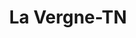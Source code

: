 ---
title: La Vergne-TN
slug: la-vergne-tn
f_state:
- cms/state/tennessee.md
f_locations:
- cms/payday-loan/family-cash-advance-17449.md
- cms/payday-loan/family-cash-advance-17451.md
- cms/payday-loan/just-cash-19904.md
- cms/payday-loan/universal-check-service-inc-28236.md
updated-on: '2024-05-30T13:41:28.615Z'
created-on: '2024-05-30T13:41:28.615Z'
published-on: '2024-05-30T13:54:32.469Z'
f_city: La Vergne
layout: '[city].html'
tags: city
---